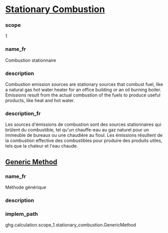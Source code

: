 # [Stationary Combustion](#stationary-combustion)

### scope

1

### name_fr

Combustion stationnaire

### description 
Combustion emission sources are stationary sources that combust fuel, like a natural gas hot water heater for an office building or an oil burning boiler. Emissions result from the actual combustion of the fuels to produce useful products, like heat and hot water.

### description_fr

Les sources d'émissions de combustion sont des sources stationnaires qui brûlent du combustible, tel qu'un chauffe-eau au gaz naturel pour un immeuble de bureaux ou une chaudière au fioul. Les émissions résultent de la combustion effective des combustibles pour produire des produits utiles, tels que la chaleur et l'eau chaude.


## [Generic Method](#generic-method)

### name_fr

Méthode générique

### description


### implem_path

ghg.calculation.scope_1.stationary_combustion.GenericMethod